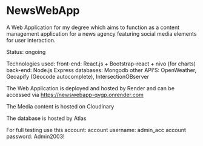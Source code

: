 # NewsWebApp

A Web Application for my degree which aims to function as a content management application for a news agency featuring social media elements for user interaction.

Status: ongoing

Technologies used:
front-end: React.js + Bootstrap-react + nivo (for charts)
back-end: Node.js Express
databases: Mongodb
other API'S: OpenWeather, Geoapify (Geocode autocomplete), IntersectionOBserver

The Web Application is deployed and hosted by Render and can be accessed via https://newswebapp-qvgp.onrender.com

The Media content is hosted on Cloudinary

The database is hosted by Atlas

For full testing use this account:
account username: admin_acc
account password: Admin2003!
